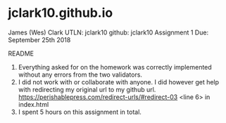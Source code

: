 # jclark10.github.io
James (Wes) Clark
UTLN: jclark10
github: jclark10
Assignment 1
Due: September 25th 2018

README
1. Everything asked for on the homework was correctly 
implemented without any errors from the two validators.
2. I did not work with or collaborate with anyone.
I did however get help with redirecting my original url to my github url.
https://perishablepress.com/redirect-urls/#redirect-03 <line 6> in index.html
3. I spent 5 hours on this assignment in total.
